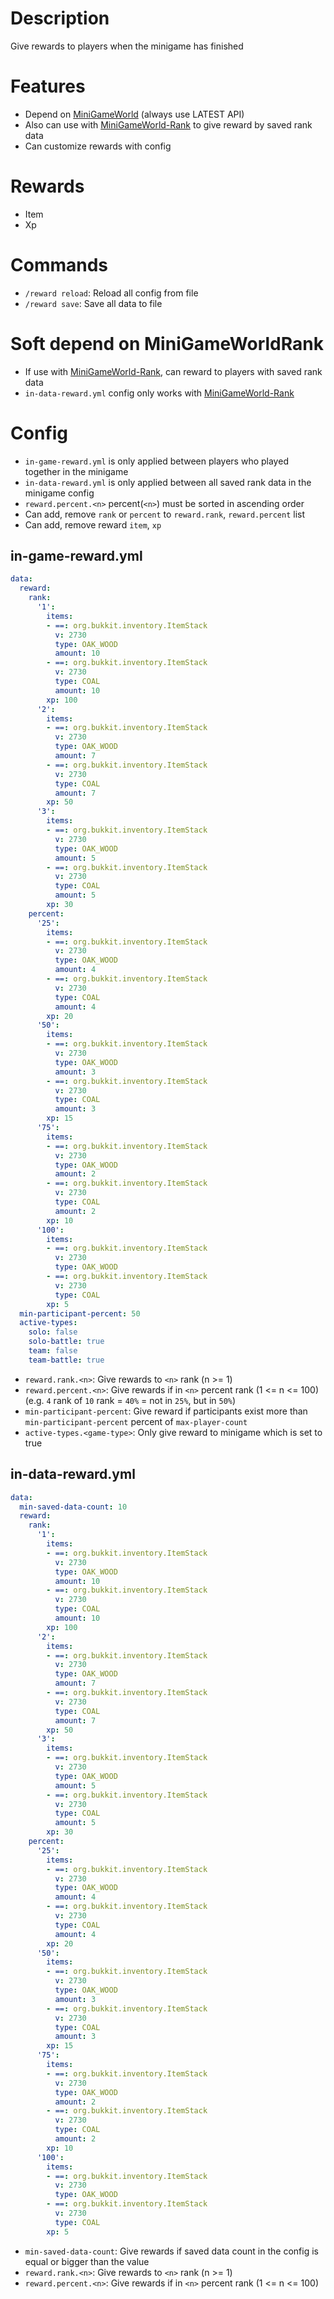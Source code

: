 # Description
Give rewards to players when the minigame has finished

# Features
- Depend on [MiniGameWorld] (always use LATEST API)
- Also can use with [MiniGameWorld-Rank] to give reward by saved rank data
- Can customize rewards with config

# Rewards
- Item
- Xp

# Commands
- `/reward reload`: Reload all config from file
- `/reward save`: Save all data to file

# Soft depend on MiniGameWorldRank
- If use with [MiniGameWorld-Rank], can reward to players with saved rank data
- `in-data-reward.yml` config only works with [MiniGameWorld-Rank]

# Config
- `in-game-reward.yml` is only applied between players who played together in the minigame
- `in-data-reward.yml` is only applied between all saved rank data in the minigame config
- `reward.percent.<n>` percent(`<n>`) must be sorted in ascending order
- Can add, remove `rank` or `percent` to `reward.rank`, `reward.percent` list
- Can add, remove reward `item`, `xp`

## in-game-reward.yml
```yaml
data:
  reward:
    rank:
      '1':
        items:
        - ==: org.bukkit.inventory.ItemStack
          v: 2730
          type: OAK_WOOD
          amount: 10
        - ==: org.bukkit.inventory.ItemStack
          v: 2730
          type: COAL
          amount: 10
        xp: 100
      '2':
        items:
        - ==: org.bukkit.inventory.ItemStack
          v: 2730
          type: OAK_WOOD
          amount: 7
        - ==: org.bukkit.inventory.ItemStack
          v: 2730
          type: COAL
          amount: 7
        xp: 50
      '3':
        items:
        - ==: org.bukkit.inventory.ItemStack
          v: 2730
          type: OAK_WOOD
          amount: 5
        - ==: org.bukkit.inventory.ItemStack
          v: 2730
          type: COAL
          amount: 5
        xp: 30
    percent:
      '25':
        items:
        - ==: org.bukkit.inventory.ItemStack
          v: 2730
          type: OAK_WOOD
          amount: 4
        - ==: org.bukkit.inventory.ItemStack
          v: 2730
          type: COAL
          amount: 4
        xp: 20
      '50':
        items:
        - ==: org.bukkit.inventory.ItemStack
          v: 2730
          type: OAK_WOOD
          amount: 3
        - ==: org.bukkit.inventory.ItemStack
          v: 2730
          type: COAL
          amount: 3
        xp: 15
      '75':
        items:
        - ==: org.bukkit.inventory.ItemStack
          v: 2730
          type: OAK_WOOD
          amount: 2
        - ==: org.bukkit.inventory.ItemStack
          v: 2730
          type: COAL
          amount: 2
        xp: 10
      '100':
        items:
        - ==: org.bukkit.inventory.ItemStack
          v: 2730
          type: OAK_WOOD
        - ==: org.bukkit.inventory.ItemStack
          v: 2730
          type: COAL
        xp: 5
  min-participant-percent: 50
  active-types:
    solo: false
    solo-battle: true
    team: false
    team-battle: true

```
- `reward.rank.<n>`: Give rewards to `<n>` rank (n >= 1)
- `reward.percent.<n>`: Give rewards if in `<n>` percent rank (1 <= n <= 100) (e.g. `4` rank of `10` rank = `40%` = not in `25%`, but in `50%`)
- `min-participant-percent`: Give reward if participants exist more than `min-participant-percent` percent of `max-player-count`
- `active-types.<game-type>`: Only give reward to minigame which is set to true


## in-data-reward.yml
```yaml
data:
  min-saved-data-count: 10
  reward:
    rank:
      '1':
        items:
        - ==: org.bukkit.inventory.ItemStack
          v: 2730
          type: OAK_WOOD
          amount: 10
        - ==: org.bukkit.inventory.ItemStack
          v: 2730
          type: COAL
          amount: 10
        xp: 100
      '2':
        items:
        - ==: org.bukkit.inventory.ItemStack
          v: 2730
          type: OAK_WOOD
          amount: 7
        - ==: org.bukkit.inventory.ItemStack
          v: 2730
          type: COAL
          amount: 7
        xp: 50
      '3':
        items:
        - ==: org.bukkit.inventory.ItemStack
          v: 2730
          type: OAK_WOOD
          amount: 5
        - ==: org.bukkit.inventory.ItemStack
          v: 2730
          type: COAL
          amount: 5
        xp: 30
    percent:
      '25':
        items:
        - ==: org.bukkit.inventory.ItemStack
          v: 2730
          type: OAK_WOOD
          amount: 4
        - ==: org.bukkit.inventory.ItemStack
          v: 2730
          type: COAL
          amount: 4
        xp: 20
      '50':
        items:
        - ==: org.bukkit.inventory.ItemStack
          v: 2730
          type: OAK_WOOD
          amount: 3
        - ==: org.bukkit.inventory.ItemStack
          v: 2730
          type: COAL
          amount: 3
        xp: 15
      '75':
        items:
        - ==: org.bukkit.inventory.ItemStack
          v: 2730
          type: OAK_WOOD
          amount: 2
        - ==: org.bukkit.inventory.ItemStack
          v: 2730
          type: COAL
          amount: 2
        xp: 10
      '100':
        items:
        - ==: org.bukkit.inventory.ItemStack
          v: 2730
          type: OAK_WOOD
        - ==: org.bukkit.inventory.ItemStack
          v: 2730
          type: COAL
        xp: 5
```
- `min-saved-data-count`: Give rewards if saved data count in the config is equal or bigger than the value
- `reward.rank.<n>`: Give rewards to `<n>` rank (n >= 1)
- `reward.percent.<n>`: Give rewards if in `<n>` percent rank (1 <= n <= 100)






[MiniGameWorld]: https://github.com/MiniGameWorlds/MiniGameWorld
[MiniGameWorld-Rank]: https://github.com/MiniGameWorlds/MiniGameWorld-Rank




